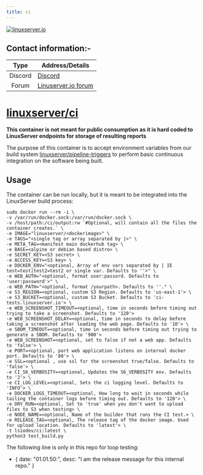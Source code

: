 ```yaml
---
title: ci
---
```

<!-- DO NOT EDIT THIS FILE MANUALLY -->
<!-- Please read https://github.com/linuxserver/docker-ci/blob/master/.github/CONTRIBUTING.md -->
[linuxserverurl]: https://linuxserver.io
[forumurl]: https://discourse.linuxserver.io
[huburl]: https://hub.docker.com/r/linuxserver/ci/
[pipelineurl]: https://github.com/linuxserver/pipeline-triggers

[![linuxserver.io](https://raw.githubusercontent.com/linuxserver/docker-templates/master/linuxserver.io/img/linuxserver_medium.png?v=4&s=4000)][linuxserverurl]


## Contact information:-

| Type | Address/Details |
| :---: | --- |
| Discord | [Discord](https://discord.gg/linuxserver) |
| Forum | [Linuserver.io forum][forumurl] |

# [linuxserver/ci][huburl]

**This container is not meant for public consumption as it is hard coded to LinuxServer endpoints for storage of resulting reports**

The purpose of this container is to accept environment variables from our build system [linuxserver/pipeline-triggers][pipelineurl] to perform basic continuous integration on the software being built.

## Usage

The container can be run locally, but it is meant to be integrated into the LinuxServer build process:

```
sudo docker run --rm -i \
-v /var/run/docker.sock:/var/run/docker.sock \
-v /host/path:/ci/output:rw `#Optional, will contain all the files the container creates.` \
-e IMAGE="linuxserver/<dockerimage>" \
-e TAGS="<single tag or array separated by |>" \
-e META_TAG=<manifest main dockerhub tag> \
-e BASE=<alpine or debian based distro> \
-e SECRET_KEY=<S3 secret> \
-e ACCESS_KEY=<S3 key> \
-e DOCKER_ENV="<optional, Array of env vars separated by | IE test=test|test2=test2 or single var. Defaults to ''>" \
-e WEB_AUTH="<optional, format user:passord. Defaults to 'user:password'>" \
-e WEB_PATH="<optional, format /yourpath>. Defaults to ''." \
-e S3_REGION=<optional, custom S3 Region. Defaults to 'us-east-1'> \
-e S3_BUCKET=<optional, custom S3 Bucket. Defaults to 'ci-tests.linuxserver.io'> \
-e WEB_SCREENSHOT_TIMEOUT=<optional, time in seconds before timing out trying to take a screenshot. Defaults to '120'>
-e WEB_SCREENSHOT_DELAY=<optional, time in seconds to delay before taking a screenshot after loading the web page. Defaults to '10'> \
-e SBOM_TIMEOUT=<optional, time in seconds before timing out trying to generate a SBOM. Defaults to '900'>
-e WEB_SCREENSHOT=<optional, set to false if not a web app. Defaults to 'false'> \
-e PORT=<optional, port web application listens on internal docker port. Defaults to '80'> \
-e SSL=<optional , use ssl for the screenshot true/false. Defaults to 'false'> \
-e CI_S6_VERBOSITY=<optional, Updates the S6_VERBOSITY env. Defaults to '2'> \
-e CI_LOG_LEVEL=<optional, Sets the ci logging level. Defaults to 'INFO'> \
-e DOCKER_LOGS_TIMEOUT=<optional, How long to wait in seconds while tailing the container logs before timing out. Defaults to '120'> \
-e DRY_RUN=<optional, Set to 'true' when you don't want to upload files to S3 when testing> \
-e NODE_NAME=<optional, Name of the builder that runs the CI test.> \
-e RELEASE_TAG=<optional, The release tag of the docker image. Used for upload location. Defaults to 'latest'> \
-t lsiodev/ci:latest \
python3 test_build.py
```

The following line is only in this repo for loop testing:

- { date: "01.01.50:", desc: "I am the release message for this internal repo." }
